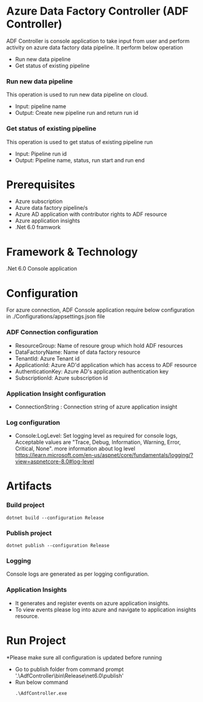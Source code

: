 ﻿# Azure Data Factory Controller (ADF Controller)

ADF Controller is console application to take input from user and perform activity on azure data factory data pipeline. It perform below operation

- Run new data pipeline
- Get status of existing pipeline

### Run new data pipeline

This operation is used to run new data pipeline on cloud.

- Input: pipeline name
- Output: Create new pipeline run and return run id

### Get status of existing pipeline

This operation is used to get status of existing pipeline run

- Input: Pipeline run id
- Output: Pipeline name, status, run start and run end

# Prerequisites

- Azure subscription
- Azure data factory pipeline/s
- Azure AD application with contributor rights to ADF resource
- Azure application insights
- .Net 6.0 framwork

# Framework & Technology

.Net 6.0 Console application

# Configuration

For azure connection, ADF Console application require below configuration in ./Configurations/appsettings.json file

### ADF Connection configuration

- ResourceGroup: Name of resoure group which hold ADF resources
- DataFactoryName: Name of data factory resource
- TenantId: Azure Tenant id
- ApplicationId: Azure AD'd application which has access to ADF resource
- AuthenticationKey: Azure AD's application authentication key
- SubscriptionId: Azure subscription id

### Application Insight configuration

- ConnectionString : Connection string of azure application insight

### Log configuration

- Console:LogLevel: Set logging level as required for console logs, Acceptable values are "Trace, Debug, Information, Warning, Error, Critical, None".
  more information about log level https://learn.microsoft.com/en-us/aspnet/core/fundamentals/logging/?view=aspnetcore-8.0#log-level

# Artifacts

### Build project

```
dotnet build --configuration Release
```

### Publish project

```
dotnet publish --configuration Release
```

### Logging

Console logs are generated as per logging configuration.

### Application Insights

- It generates and register events on azure application insights.
- To view events please log into azure and navigate to application insights resource.

# Run Project

\*Please make sure all configuration is updated before running

- Go to publish folder from command prompt '.\AdfController\bin\Release\net6.0\publish\'
- Run below command
  ```
  .\AdfController.exe
  ```
